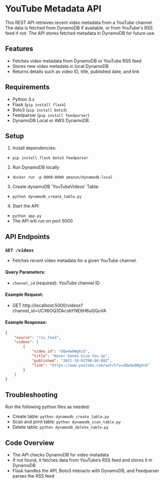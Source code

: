 # YouTube Metadata API

This REST API retrieves recent video metadata from a YouTube channel. The data is fetched from DynamoDB if available, or from YouTube's RSS feed if not. The API stores fetched metadata in DynamoDB for future use.

## Features
- Fetches video metadata from DynamoDB or YouTube RSS feed
- Stores new video metadata in local DynamoDB
- Returns details such as video ID, title, published date, and link

## Requirements
- Python 3.x
- Flask (`pip install flask`)
- Boto3 (`pip install boto3`)
- Feedparser (`pip install feedparser`)
- DynamoDB Local or AWS DynamoDB.

## Setup

1. Install dependencies:
- `pip install flask boto3 feedparser`

2. Run DynamoDB locally
- `docker run -p 8000:8000 amazon/dynamodb-local`

3. Create dynamoDB 'YouTubeVideos' Table:
- `python dynamodb_create_table.py`

4. Start the API:
- `python app.py`
- The API will run on port 5000

## API Endpoints

### `GET /videos`
- Fetches recent video metadata for a given YouTube channel.

#### Query Parameters:
- `channel_id` (required): YouTube channel ID

#### Example Request:
- GET http://localhost:5000/videos?channel_id=UCX6OQ3DkcsbYNE6H8uQQuVA

#### Example Response:
```json
{
    "source": "rss_feed",
    "videos": [
        {
            "video_id": "dQw4w9WgXcQ",
            "title": "Never Gonna Give You Up",
            "published": "2021-10-01T00:00:00Z",
            "link": "https://www.youtube.com/watch?v=dQw4w9WgXcQ"
        }
    ]
}
```

## Troubleshooting
Run the following python files as needed:
- Create table: `python dynamodb_create_table.py`
- Scan and print table: `python dynamodb_scan_table.py`
- Delete table: `python dynamodb_delete_table.py`

## Code Overview
- The API checks DynamoDB for video metadata
- If not found, it fetches data from YouTube’s RSS feed and stores it in DynamoDB
- Flask handles the API, Boto3 interacts with DynamoDB, and Feedparser parses the RSS feed